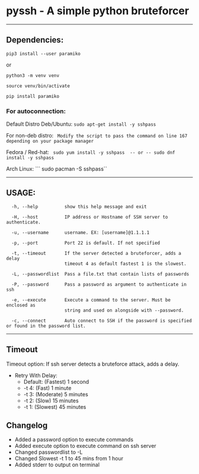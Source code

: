 # pyssh - A simple python bruteforcer

---

## Dependencies:
``` pip3 install --user paramiko ```

or

```
python3 -m venv venv

source venv/bin/activate

pip install paramiko

```

### For autoconnection:
Default Distro Deb/Ubuntu:
``` sudo apt-get install -y sshpass ```

For non-deb distro:
``` Modify the script to pass the command on line 167 depending on your package manager```

Fedora / Red-hat:
``` sudo yum install -y sshpass  -- or -- sudo dnf install -y sshpass``` 

Arch Linux:
``` sudo pacman -S sshpass``



---

## USAGE:

```
  -h, --help          show this help message and exit

  -H, --host          IP address or Hostname of SSH server to authenticate.

  -u, --username      username. EX: [username]@1.1.1.1

  -p, --port          Port 22 is default. If not specified

  -t, --timeout       If the server detected a bruteforcer, adds a delay
                      timeout 4 as default fastest 1 is the slowest.
  
  -L, --passwordlist  Pass a file.txt that contain lists of passwords

  -P, --password      Pass a password as argument to authenticate in ssh

  -e, --execute       Execute a command to the server. Must be enclosed as
                      string and used on alongside with --password.

  -c, --connect       Auto connect to SSH if the password is specified or found in the password list.

```

---

## Timeout

Timeout option: If ssh server detects a bruteforce attack, adds a delay.

- Retry With Delay:
    - Default: (Fastest) 1 second
    - -t 4: (Fast) 1 minute
    - -t 3: (Moderate) 5 minutes
    - -t 2: (Slow) 15 minutes
    - -t 1: (Slowest) 45 minutes


## Changelog

- Added a password option to execute commands
- Added execute option to execute command on ssh server
- Changed passwordlist to -L
- Changed Slowest -t 1 to 45 mins from 1 hour
- Added stderr to output on terminal